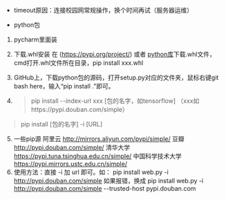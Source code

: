 

* timeout原因：连接校园网常规操作，换个时间再试（服务器运维）

* python包
1. pycharm里面装
2. 下载.whl安装
    在 (https://pypi.org/project/)  或者
    [python库](https://www.lfd.uci.edu/~gohlke/pythonlibs/)下载.whl文件，
   cmd打开.whl文件所在目录，pip install xxx.whl

3. GitHub上，下载python包的源码，打开setup.py对应的文件夹，鼠标右键git bash here，输入“pip install .”即可。
4. >pip install --index-url  xxx [包的名字，如tensorflow]
（xxx如https://pypi.douban.com/simple）
>pip install [包的名字] -i [URL]
5. 一些pip源
阿里云	http://mirrors.aliyun.com/pypi/simple/
豆瓣 	http://pypi.douban.com/simple/ 
清华大学		https://pypi.tuna.tsinghua.edu.cn/simple/
中国科学技术大学	https://pypi.mirrors.ustc.edu.cn/simple/ 
6. 使用方法：直接 -i 加 url 即可。如：
pip install web.py -i http://pypi.douban.com/simple
如果报错，换成
pip install web.py -i http://pypi.douban.com/simple --trusted-host pypi.douban.com
